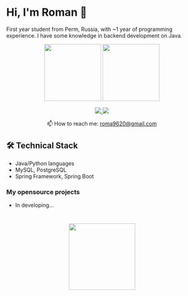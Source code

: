 # Hi, I'm Roman 👋

First year student from Perm, Russia, with ~1 year of programming experience. I have some knowledge in backend development on Java.

<p align='center'>
   <a href="https://github-readme-stats.vercel.app/api?username=integralpir&show_icons=true&count_private=true"><img
           height=150
           src="https://github-readme-stats.vercel.app/api?username=integralpir&show_icons=true&count_private=true"/></a>
   <a href="https://github.com/romankh3/github-readme-stats"><img height=150
                                                                  src="https://github-readme-stats.vercel.app/api/top-langs/?username=integralpir&layout=compact"/></a>
</p>

<p align='center'>
   <a href="https://vk.com/integral_pi_r">
       <img src="https://img.shields.io/badge/вконтакте-%232E87FB.svg?&style=for-the-badge&logo=vk&logoColor=white"/>
   </a>
   <a href="https://t.me/integralpir">
       <img src="https://img.shields.io/badge/Telegram-2CA5E0?style=for-the-badge&logo=telegram&logoColor=white"/>
   </a>
<p align='center'>
   📫 How to reach me: <a href='mailto:roma9620@gmail.com'>roma9620@gmail.com</a>
</p>


## 🛠 Technical Stack
*   Java/Python languages
*   MySQL, PostgreSQL
*   Spring Framework, Spring Boot

### My opensource projects

*   In developing...

<div align="center" style="margin: 40px 0">
   <a href="https://github.com/integralpir/github-profile-views-counter">
       <img width="175px" src="https://komarev.com/ghpvc/?username=integralpir&color=DE002D">
   </a>
</div>
